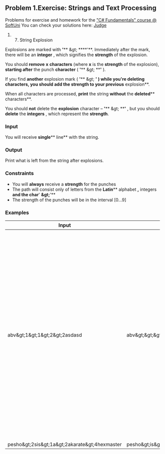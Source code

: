 ﻿## Problem 1.Exercise: Strings and Text Processing

Problems for exercise and homework for the [&quot;C#  Fundamentals&quot; course @ SoftUni](https://softuni.bg/trainings/2363/csharp-fundamentals-may-2019)
You can check your solutions here: [Judge](https://judge.softuni.bg/Contests/1217)


1. 7. String Explosion

Explosions are marked with **&#39;**** \&gt; ****&#39;**. Immediately after the mark, there will be an **integer** , which signifies the **strength** of the explosion.

You should **remove**  **x**  **characters** (where **x** is the **strength** of the explosion), **starting after** the punch **character** ( **&#39;**** \&gt; ****&#39;** ).

If you find **another** explosion mark ( **&#39;**** \&gt; ****&#39;** ) while you&#39;re deleting characters, you should **add** the **strength** to your **previous**** explosion**.

When all characters are processed, **print** the string **without** the **deleted**** characters**.

You should **not** delete the **explosion** character – **&#39;**** \&gt; ****&#39;** , but you should **delete** the **integers** , which represent the **strength**.

### Input

You will receive **single**** line** with the string.

### Output

Print what is left from the string after explosions.

### Constraints

- You will **always** receive a **strength** for the punches
- The path will consist only of letters from the **Latin**** alphabet **,** integers **and the char**&#39; ****\&gt;****&#39;**
- The strength of the punches will be in the interval [0…9]

### Examples

| **Input** | **Output** | **Comments** |
| --- | --- | --- |
| abv\&gt;1\&gt;1\&gt;2\&gt;2asdasd | abv\&gt;\&gt;\&gt;\&gt;dasd | 1stexplosion is at index **3** and it is with **strength** of **1**. We delete **only** the **digit**** after **the explosion character. The string will look like this:** abv ****\&gt;**** \&gt;1\&gt;2\&gt;2asdasd **2nd explosion is with strength** one **and the string transforms to this:** abv ****\&gt;**** \&gt; ****\&gt;2\&gt;2asdasd** 3rd explosion is now with strength of 2. We delete the digit and we find **another** explosion. At this point the string looks like this: **abv**** \&gt; ****\&gt;**** \&gt; ****\&gt;2asdasd**. 4th explosion is with strength **2**. We have **1** strength **left** from the previous explosion, we **add** the strength of the **current** explosion to what is **left** and that adds up to a **total** strength of **3**. We **delete** the next **three**** characters **and we** receive **the** string ****abv**** \&gt; ****\&gt;**** \&gt; ****\&gt;**** dasd **We do** not **have** any more explosions **and we print the result:** abv\&gt;\&gt;\&gt;\&gt;dasd** |
| pesho\&gt;2sis\&gt;1a\&gt;2akarate\&gt;4hexmaster | pesho\&gt;is\&gt;a\&gt;karate\&gt;master |   |


